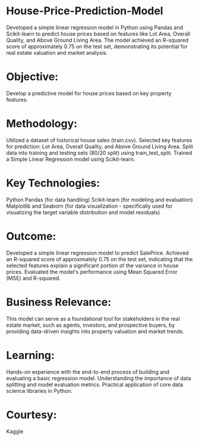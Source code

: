 # House-Price-Prediction-Model
Developed a simple linear regression model in Python using Pandas and Scikit-learn to predict house prices based on features like Lot Area, Overall Quality, and Above Ground Living Area. The model achieved an R-squared score of approximately 0.75 on the test set, demonstrating its potential for real estate valuation and market analysis.
# Objective:
Develop a predictive model for house prices based on key property features.
# Methodology:
Utilized a dataset of historical house sales (train.csv).
Selected key features for prediction: Lot Area, Overall Quality, and Above Ground Living Area.
Split data into training and testing sets (80/20 split) using train_test_split.
Trained a Simple Linear Regression model using Scikit-learn.
# Key Technologies:
Python
Pandas (for data handling)
Scikit-learn (for modeling and evaluation)
Matplotlib and Seaborn (for data visualization - specifically used for visualizing the target variable distribution and model residuals)
# Outcome:
Developed a simple linear regression model to predict SalePrice.
Achieved an R-squared score of approximately 0.75 on the test set, indicating that the selected features explain a significant portion of the variance in house prices.
Evaluated the model's performance using Mean Squared Error (MSE) and R-squared.
# Business Relevance:
This model can serve as a foundational tool for stakeholders in the real estate market, such as agents, investors, and prospective buyers, by providing data-driven insights into property valuation and market trends.
# Learning:
Hands-on experience with the end-to-end process of building and evaluating a basic regression model.
Understanding the importance of data splitting and model evaluation metrics.
Practical application of core data science libraries in Python.
# Courtesy:
Kaggle
